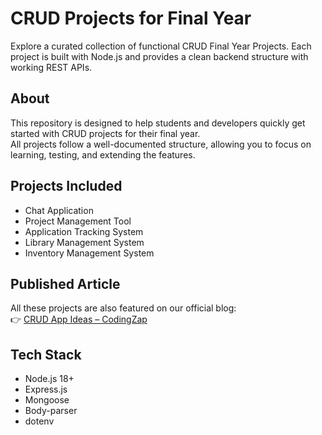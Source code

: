 # CRUD Projects for Final Year

Explore a curated collection of functional CRUD Final Year Projects. Each project is built with Node.js and provides a clean backend structure with working REST APIs.

## About
This repository is designed to help students and developers quickly get started with CRUD projects for their final year.  
All projects follow a well-documented structure, allowing you to focus on learning, testing, and extending the features.

## Projects Included
- Chat Application  
- Project Management Tool  
- Application Tracking System  
- Library Management System  
- Inventory Management System  

## Published Article
All these projects are also featured on our official blog:  
👉 [CRUD App Ideas – CodingZap](https://codingzap.com/crud-app-ideas/)

## Tech Stack
- Node.js 18+  
- Express.js  
- Mongoose  
- Body-parser  
- dotenv
